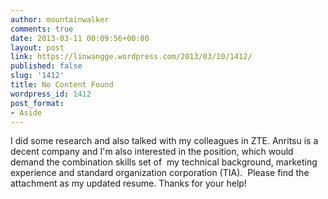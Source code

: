```yaml
---
author: mountainwalker
comments: true
date: 2013-03-11 00:09:56+00:00
layout: post
link: https://linwangge.wordpress.com/2013/03/10/1412/
published: false
slug: '1412'
title: No Content Found
wordpress_id: 1412
post_format:
- Aside
---
```


I did some research and also talked with my colleagues in ZTE. Anritsu is a decent company and I'm also interested in the position, which would demand the combination skills set of  my technical background, marketing experience and standard organization corporation (TIA).  Please find the attachment as my updated resume. Thanks for your help!
